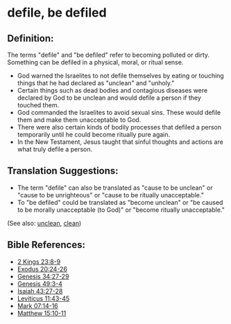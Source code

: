 # defile, be defiled #

## Definition: ##

The terms "defile" and "be defiled" refer to becoming polluted or dirty. Something can be defiled in a physical, moral, or ritual sense.

* God warned the Israelites to not defile themselves by eating or touching things that he had declared as "unclean" and "unholy."
* Certain things such as dead bodies and contagious diseases were declared by God to be unclean and would defile a person if they touched them.
* God commanded the Israelites to avoid sexual sins. These would defile them and make them unacceptable to God.
* There were also certain kinds of bodily processes that defiled a person temporarily until he could become ritually pure again.
* In the New Testament, Jesus taught that sinful thoughts and actions are what truly defile a person.

## Translation Suggestions: ##

* The term "defile" can also be translated as "cause to be unclean" or "cause to be unrighteous" or "cause to be ritually unacceptable."
* To "be defiled" could be translated as "become unclean" or "be caused to be morally unacceptable (to God)" or "become ritually unacceptable."

(See also: [unclean](../kt/unclean.md), [clean](../kt/clean.md))

## Bible References: ##

* [2 Kings 23:8-9](https://door43.org/en/bible/notes/2ki/23/08)
* [Exodus 20:24-26](https://door43.org/en/bible/notes/exo/20/24)
* [Genesis 34:27-29](https://door43.org/en/bible/notes/gen/34/27)
* [Genesis 49:3-4](https://door43.org/en/bible/notes/gen/49/03)
* [Isaiah 43:27-28](https://door43.org/en/bible/notes/isa/43/27)
* [Leviticus 11:43-45](https://door43.org/en/bible/notes/lev/11/43)
* [Mark 07:14-16](https://door43.org/en/bible/notes/mrk/07/14)
* [Matthew 15:10-11](https://door43.org/en/bible/notes/mat/15/10)

